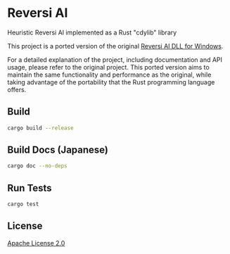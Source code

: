 # Reversi AI

Heuristic Reversi AI implemented as a Rust "cdylib" library

This project is a ported version of the original [Reversi AI DLL for Windows](https://github.com/curegit/reversi-ai-dll).

For a detailed explanation of the project, including documentation and API usage, please refer to the original project. This ported version aims to maintain the same functionality and performance as the original, while taking advantage of the portability that the Rust programming language offers.

## Build

```sh
cargo build --release
```

## Build Docs (Japanese)

```sh
cargo doc --no-deps
```

## Run Tests

```sh
cargo test
```

## License

[Apache License 2.0](LICENSE)
